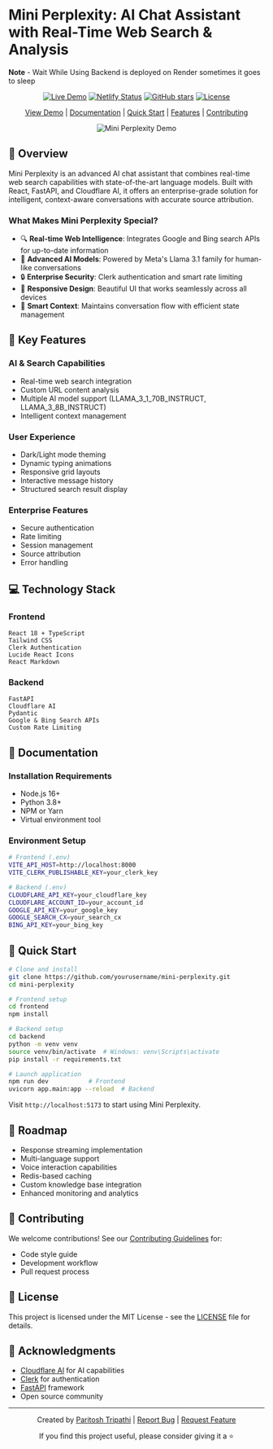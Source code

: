 # Mini Perplexity: AI Chat Assistant with Real-Time Web Search & Analysis
**Note** - Wait While Using Backend is deployed on Render sometimes it goes to sleep
<div align="center">

[![Live Demo](https://img.shields.io/badge/Live-Demo-blue?style=flat-square)](https://mini-perplexity.netlify.app/)
[![Netlify Status](https://api.netlify.com/api/v1/badges/48d8733e-bef8-4967-a416-73c53bdb1ecf/deploy-status?style=flat-square)](https://app.netlify.com/sites/mini-perplexity/deploys)
[![GitHub stars](https://img.shields.io/github/stars/paritoshtripathi935/MiniPerplexity?style=flat-square)](https://github.com/paritoshtripathi935/MiniPerplexity/stargazers)
[![License](https://img.shields.io/badge/license-MIT-green?style=flat-square)](https://github.com/paritoshtripathi935/MiniPerplexity/blob/main/LICENSE)

[View Demo](https://mini-perplexity.netlify.app/) | [Documentation](#-documentation) | [Quick Start](#-quick-start) | [Features](#-key-features) | [Contributing](#-contributing)

![Mini Perplexity Demo](https://mini-perplexity.netlify.app/demo.gif)

</div>

## 🌟 Overview

Mini Perplexity is an advanced AI chat assistant that combines real-time web search capabilities with state-of-the-art language models. Built with React, FastAPI, and Cloudflare AI, it offers an enterprise-grade solution for intelligent, context-aware conversations with accurate source attribution.

### What Makes Mini Perplexity Special?

- 🔍 **Real-time Web Intelligence**: Integrates Google and Bing search APIs for up-to-date information
- 🤖 **Advanced AI Models**: Powered by Meta's Llama 3.1 family for human-like conversations
- 🔒 **Enterprise Security**: Clerk authentication and smart rate limiting
- 📱 **Responsive Design**: Beautiful UI that works seamlessly across all devices
- 🎯 **Smart Context**: Maintains conversation flow with efficient state management

## 🚀 Key Features

### AI & Search Capabilities
- Real-time web search integration
- Custom URL content analysis
- Multiple AI model support (LLAMA_3_1_70B_INSTRUCT, LLAMA_3_8B_INSTRUCT)
- Intelligent context management

### User Experience
- Dark/Light mode theming
- Dynamic typing animations
- Responsive grid layouts
- Interactive message history
- Structured search result display

### Enterprise Features
- Secure authentication
- Rate limiting
- Session management
- Source attribution
- Error handling

## 💻 Technology Stack

### Frontend
```
React 18 + TypeScript
Tailwind CSS
Clerk Authentication
Lucide React Icons
React Markdown
```

### Backend
```
FastAPI
Cloudflare AI
Pydantic
Google & Bing Search APIs
Custom Rate Limiting
```

## 📖 Documentation

### Installation Requirements
- Node.js 16+
- Python 3.8+
- NPM or Yarn
- Virtual environment tool

### Environment Setup
```bash
# Frontend (.env)
VITE_API_HOST=http://localhost:8000
VITE_CLERK_PUBLISHABLE_KEY=your_clerk_key

# Backend (.env)
CLOUDFLARE_API_KEY=your_cloudflare_key
CLOUDFLARE_ACCOUNT_ID=your_account_id
GOOGLE_API_KEY=your_google_key
GOOGLE_SEARCH_CX=your_search_cx
BING_API_KEY=your_bing_key
```

## 🚦 Quick Start

```bash
# Clone and install
git clone https://github.com/yourusername/mini-perplexity.git
cd mini-perplexity

# Frontend setup
cd frontend
npm install

# Backend setup
cd backend
python -m venv venv
source venv/bin/activate  # Windows: venv\Scripts\activate
pip install -r requirements.txt

# Launch application
npm run dev           # Frontend
uvicorn app.main:app --reload  # Backend
```

Visit `http://localhost:5173` to start using Mini Perplexity.

## 🔮 Roadmap

- Response streaming implementation
- Multi-language support
- Voice interaction capabilities
- Redis-based caching
- Custom knowledge base integration
- Enhanced monitoring and analytics

## 🤝 Contributing

We welcome contributions! See our [Contributing Guidelines](CONTRIBUTING.md) for:
- Code style guide
- Development workflow
- Pull request process

## 📄 License

This project is licensed under the MIT License - see the [LICENSE](LICENSE) file for details.

## 🙏 Acknowledgments

- [Cloudflare AI](https://developers.cloudflare.com/workers-ai/) for AI capabilities
- [Clerk](https://clerk.dev/) for authentication
- [FastAPI](https://fastapi.tiangolo.com/) framework
- Open source community

---

<div align="center">

Created by [Paritosh Tripathi](https://github.com/yourusername) | [Report Bug](https://github.com/yourusername/mini-perplexity/issues) | [Request Feature](https://github.com/yourusername/mini-perplexity/issues)

If you find this project useful, please consider giving it a ⭐️

</div>
